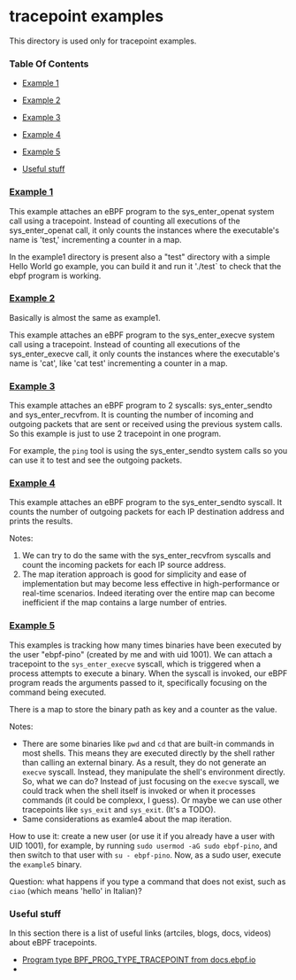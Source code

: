 # tracepoint examples

This directory is used only for tracepoint examples.

### Table Of Contents

* [Example 1](#example-1)
* [Example 2](#example-2)
* [Example 3](#example-3)
* [Example 4](#example-4)
* [Example 5](#example-5)

* [Useful stuff](#useful-stuff)

### [Example 1](./example1/)

This example attaches an eBPF program to the sys_enter_openat system call using a tracepoint. Instead of counting all executions of the sys_enter_openat call, it only counts the instances where the executable's name is 'test,' incrementing a counter in a map.

In the example1 directory is present also a "test" directory with a simple Hello World go example, you can build it and run it './test` to check that the ebpf program is working.


### [Example 2](./example2/)

Basically is almost the same as example1.

This example attaches an eBPF program to the sys_enter_execve system call using a tracepoint. Instead of counting all executions of the sys_enter_execve call, it only counts the instances where the executable's name is 'cat', like 'cat test' incrementing a counter in a map.


### [Example 3](./example3/)

This example attaches an eBPF program to 2 syscalls: sys_enter_sendto and sys_enter_recvfrom. It is counting the number of incoming and outgoing packets that are sent or received using the previous system calls. So this example is just to use 2 tracepoint in one program.

For example, the `ping` tool is using the sys_enter_sendto system calls so you can use it to test and see the outgoing packets. 


### [Example 4](./example4/)

This example attaches an eBPF program to the sys_enter_sendto syscall. It counts the number of outgoing packets for each IP destination address and prints the results.

Notes:
1. We can try to do the same with the sys_enter_recvfrom syscalls and count the incoming packets for each IP source address.
2. The map iteration approach is good for simplicity and ease of implementation but may become less effective in high-performance or real-time scenarios. Indeed iterating over the entire map can become inefficient if the map contains a large number of entries.

### [Example 5](./example5/)

This examples is tracking how many times binaries have been executed by the user "ebpf-pino" (created by me and with uid 1001). We can attach a tracepoint to the `sys_enter_execve` syscall, which is triggered when a process attempts to execute a binary. When the syscall is invoked, our eBPF program reads the arguments passed to it, specifically focusing on the command being executed.

There is a map to store the binary path as key and a counter as the value. 

Notes: 
* There are some binaries like `pwd` and `cd` that are built-in commands in most shells. This means they are executed directly by the shell rather than calling an external binary. As a result, they do not generate an `execve` syscall. Instead, they manipulate the shell's environment directly. So, what we can do?  Instead of just focusing on the `execve` syscall, we could track when the shell itself is invoked or when it processes commands (it could be complexx, I guess). Or maybe we can use other tracepoints like `sys_exit` and `sys_exit`. (It's a TODO).
* Same considerations as examle4 about the map iteration.

How to use it: create a new user (or use it if you already have a user with UID 1001), for example, by running `sudo usermod -aG sudo ebpf-pino`, and then switch to that user with `su - ebpf-pino`. Now, as a sudo user, execute the `example5` binary. 

Question: what happens if you type a command that does not exist, such as `ciao` (which means 'hello' in Italian)?





### Useful stuff

In this section there is a list of useful links (artciles, blogs, docs, videos) about eBPF tracepoints.

* [Program type BPF_PROG_TYPE_TRACEPOINT from docs.ebpf.io](https://docs.ebpf.io/linux/program-type/BPF_PROG_TYPE_TRACEPOINT/)
* 